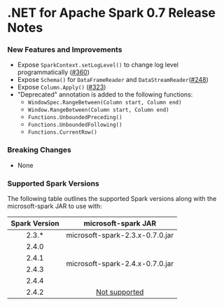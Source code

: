 # .NET for Apache Spark 0.7 Release Notes

### New Features and Improvements

* Expose `SparkContext.setLogLevel()` to change log level programmatically ([#360](https://github.com/dotnet/spark/pull/360))
* Expose `Schema()` for `DataFrameReader` and `DataStreamReader`([#248](https://github.com/dotnet/spark/pull/248))
* Expose `Column.Apply()` ([#323](https://github.com/dotnet/spark/pull/323))
* "Deprecated" annotation is added to the following functions:
  * `WindowSpec.RangeBetween(Column start, Column end)`
  * `Window.RangeBetween(Column start, Column end)`
  * `Functions.UnboundedPreceding()`
  * `Functions.UnboundedFollowing()`
  * `Functions.CurrentRow()`

### Breaking Changes
* None

### Supported Spark Versions

The following table outlines the supported Spark versions along with the microsoft-spark JAR to use with:

<table>
    <thead>
        <tr>
            <th>Spark Version</th>
            <th>microsoft-spark JAR</th>
        </tr>
    </thead>
    <tbody align="center">
        <tr>
            <td>2.3.*</td>
            <td>microsoft-spark-2.3.x-0.7.0.jar</td>
        </tr>
        <tr>
            <td>2.4.0</td>
            <td rowspan=4>microsoft-spark-2.4.x-0.7.0.jar</td>
        </tr>
        <tr>
            <td>2.4.1</td>
        </tr>
        <tr>
            <td>2.4.3</td>
        </tr>
        <tr>
            <td>2.4.4</td>
        </tr>
        <tr>
            <td>2.4.2</td>
            <td><a href="https://github.com/dotnet/spark/issues/60">Not supported</a></td>
        </tr>
    </tbody>
</table>
